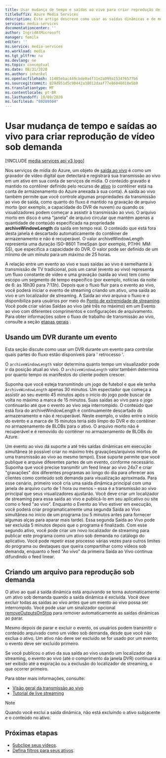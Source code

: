 ```yaml
---
title: Usar mudança de tempo e saídas ao vivo para criar reprodução de vídeo sob demanda
titleSuffix: Azure Media Services
description: Este artigo descreve como usar as saídas dinâmicas e de mudança de tempo para registrar fluxos ao vivo e criar a reprodução sob demanda.
services: media-services
documentationcenter: ''
author: IngridAtMicrosoft
manager: femila
editor: ''
ms.service: media-services
ms.workload: media
ms.tgt_pltfrm: na
ms.devlang: ne
ms.topic: conceptual
ms.date: 08/31/2020
ms.author: inhenkel
ms.openlocfilehash: 11485ebac449cbde0a4f31e2a099a153476577b6
ms.sourcegitcommit: 829d951d5c90442a38012daaf77e86046018e5b9
ms.translationtype: MT
ms.contentlocale: pt-BR
ms.lasthandoff: 10/09/2020
ms.locfileid: "89289504"
---
```

# <a name="use-time-shifting-and-live-outputs-to-create-on-demand-video-playback"></a>Usar mudança de tempo e saídas ao vivo para criar reprodução de vídeo sob demanda

[!INCLUDE [media services api v3 logo](./includes/v3-hr.md)]

Nos serviços de mídia do Azure, um objeto de [saída ao vivo](/rest/api/media/liveoutputs) é como um gravador de vídeo digital que detectará e registrará sua transmissão ao vivo em um ativo em sua conta de serviços de mídia. O conteúdo gravado é mantido no contêiner definido pelo recurso de [ativo](/rest/api/media/assets) (o contêiner está na conta de armazenamento do Azure anexada à sua conta). A saída ao vivo também permite que você controle algumas propriedades da transmissão ao vivo de saída, como quanto do fluxo é mantido na gravação de arquivo morto (por exemplo, a capacidade do DVR de nuvem) ou quando os visualizadores podem começar a assistir à transmissão ao vivo. O arquivo morto em disco é uma "janela" de arquivo circular que mantém apenas a quantidade de conteúdo especificada na propriedade **archiveWindowLength** da saída em tempo real. O conteúdo que está fora desta janela é descartado automaticamente do contêiner de armazenamento e não é recuperável. O valor archiveWindowLength representa uma duração ISO-8601 TimeSpan (por exemplo, PTHH: MM: SS), que especifica a capacidade do DVR. O valor pode ser definido de um mínimo de um minuto para um máximo de 25 horas.

A relação entre um evento ao vivo e suas saídas ao vivo é semelhante à transmissão de TV tradicional, pois um canal (evento ao vivo) representa um fluxo constante de vídeo e uma gravação (saída ao vivo) tem como escopo um segmento de tempo específico (por exemplo, notícias da noite de 6: às 16h30 para 7:13h). Depois que o fluxo fluir para o evento ao vivo, você poderá iniciar o evento de streaming criando um ativo, uma saída ao vivo e um localizador de streaming. A Saída ao vivo arquiva o fluxo e o disponibiliza para usuários por meio do [Ponto de extremidade de streaming](/rest/api/media/streamingendpoints). Você pode criar várias Saídas ao vivo (até três no máximo) em um Evento ao vivo com diferentes comprimentos e configurações de arquivamento. Para obter informações sobre o fluxo de trabalho de transmissão ao vivo, consulte a seção [etapas gerais](live-streaming-overview.md#general-steps) .

## <a name="using-a-dvr-during-an-event"></a>Usando um DVR durante um evento

Esta seção discute como usar um DVR durante um evento para controlar quais partes do fluxo estão disponíveis para ' retrocesso '.

O `archiveWindowLength` valor determina quanto tempo um visualizador pode ir da posição atual ao vivo. O `archiveWindowLength` valor também determina por quanto tempo os manifestos do cliente podem crescer.

Suponha que você esteja transmitindo um jogo de futebol e que ele tenha `ArchiveWindowLength` apenas 30 minutos. Um espectador que começa a assistir ao seu evento 45 minutos após o início do jogo pode buscar de volta no máximo a marca de 15 minutos. Suas saídas ao vivo para o jogo continuarão até que o evento ao vivo seja interrompido. O conteúdo que está fora do archiveWindowLength é continuamente descartado do armazenamento e não é recuperável. Neste exemplo, o vídeo entre o início do evento e a marca de 15 minutos teria sido limpo do DVR e do contêiner no armazenamento de BLOBs para o ativo. O arquivo morto não é recuperável e é removido do contêiner no armazenamento de BLOBs do Azure.

Um evento ao vivo dá suporte a até três saídas dinâmicas em execução simultânea (é possível criar no máximo três gravações/arquivos mortos de uma transmissão ao vivo ao mesmo tempo). Esse suporte permite que você publique e arquive diferentes partes de um evento, conforme necessário. Suponha que você precise transmitir um feed linear ao vivo 24x7 e criar "gravações" dos diferentes programas ao longo do dia para oferecer aos clientes como conteúdo sob demanda para visualização aproximada. Para esse cenário, primeiro você cria uma saída dinâmica principal com uma janela de arquivo curto de 1 hora ou menos – essa é a transmissão ao vivo principal que seus visualizadores ajustarão. Você deve criar um localizador de streaming para essa saída ao vivo e publicá-lo em seu aplicativo ou site como o feed "ao vivo". Enquanto o Evento ao Vivo estiver em execução, você poderá criar programaticamente uma segunda Saída ao Vivo simultânea no início de um programa (ou 5 minutos antes para fornecer algumas alças para aparar mais tarde). Essa segunda Saída ao Vivo pode ser excluída 5 minutos depois que o programa é finalizado. Com esse segundo ativo, você pode criar um novo localizador de streaming para publicar este programa como um ativo sob demanda no catálogo do aplicativo. Você pode repetir esse processo várias vezes para outros limites do programa ou destaques que queira compartilhar como vídeos sob demanda, enquanto o feed "Ao vivo" da primeira Saída ao Vivo continua difundindo o feed linear.

## <a name="creating-an-archive-for-on-demand-playback"></a>Criando um arquivo para reprodução sob demanda

O ativo ao qual a saída dinâmica está arquivando se torna automaticamente um ativo sob demanda quando a saída dinâmica é excluída. Você deve excluir todas as saídas ao vivo antes que um evento ao vivo possa ser interrompido. Você pode usar um sinalizador opcional [removeOutputsOnStop](/rest/api/media/liveevents/stop#request-body) para remover automaticamente as saídas dinâmicas ao parar.

Mesmo depois de parar e excluir o evento, os usuários podem transmitir o conteúdo arquivado como um vídeo sob demanda, desde que você não exclua o ativo. Um ativo não deve ser excluído se for usado por um evento; o evento deve ser excluído primeiro.

Se você publicou o ativo da sua saída ao vivo usando um localizador de streaming, o evento ao vivo (até o comprimento da janela DVR) continuará a ser exibido até a expiração ou a exclusão do localizador de streaming, o que ocorrer primeiro.

Para obter mais informações, consulte:

- [Visão geral da transmissão ao vivo](live-streaming-overview.md)
- [Tutorial de live streaming](stream-live-tutorial-with-api.md)

> [!NOTE]
> Quando você exclui a saída dinâmica, não está excluindo o ativo subjacente e o conteúdo no ativo.

## <a name="next-steps"></a>Próximas etapas

* [Subclipe seus vídeos](subclip-video-rest-howto.md).
* [Defina filtros para seus ativos](filters-dynamic-manifest-rest-howto.md).
